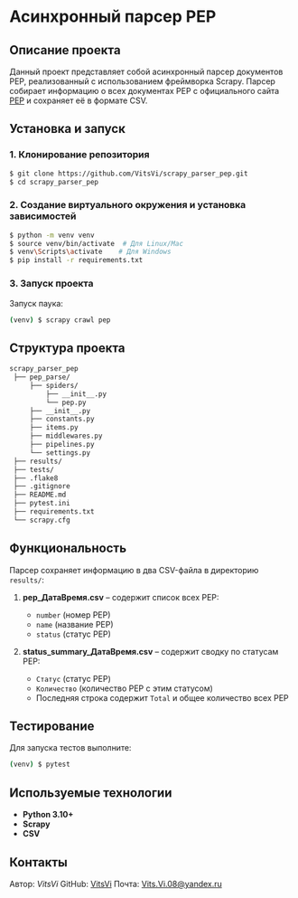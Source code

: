 # Асинхронный парсер PEP

## Описание проекта
Данный проект представляет собой асинхронный парсер документов PEP, реализованный с использованием фреймворка Scrapy. Парсер собирает информацию о всех документах PEP с официального сайта [PEP](https://peps.python.org/) и сохраняет её в формате CSV.

## Установка и запуск

### 1. Клонирование репозитория
```bash
$ git clone https://github.com/VitsVi/scrapy_parser_pep.git
$ cd scrapy_parser_pep
```

### 2. Создание виртуального окружения и установка зависимостей
```bash
$ python -m venv venv
$ source venv/bin/activate  # Для Linux/Mac
$ venv\Scripts\activate    # Для Windows
$ pip install -r requirements.txt
```

### 3. Запуск проекта
Запуск паука:
```bash
(venv) $ scrapy crawl pep
```

## Структура проекта
```bash
scrapy_parser_pep
 ├── pep_parse/
     ├── spiders/
         ├── __init__.py
         └── pep.py
     ├── __init__.py
     ├── constants.py
     ├── items.py
     ├── middlewares.py
     ├── pipelines.py
     └── settings.py
 ├── results/
 ├── tests/
 ├── .flake8
 ├── .gitignore
 ├── README.md
 ├── pytest.ini
 ├── requirements.txt
 └── scrapy.cfg
```

## Функциональность
Парсер сохраняет информацию в два CSV-файла в директорию `results/`:

1. **pep_ДатаВремя.csv** – содержит список всех PEP:
   - `number` (номер PEP)
   - `name` (название PEP)
   - `status` (статус PEP)

2. **status_summary_ДатаВремя.csv** – содержит сводку по статусам PEP:
   - `Статус` (статус PEP)
   - `Количество` (количество PEP с этим статусом)
   - Последняя строка содержит `Total` и общее количество всех PEP

## Тестирование
Для запуска тестов выполните:
```bash
(venv) $ pytest
```

## Используемые технологии
- **Python 3.10+**
- **Scrapy**
- **CSV**

## Контакты
Автор: *VitsVi*
GitHub: [VitsVi](https://github.com/VitsVi)
Почта: Vits.Vi.08@yandex.ru
